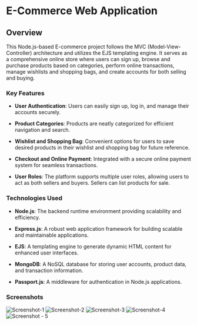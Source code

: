 # E-Commerce Web Application

## Overview
This Node.js-based E-commerce project follows the MVC (Model-View-Controller) architecture and utilizes the EJS templating engine. It serves as a comprehensive online store where users can sign up, browse and purchase products based on categories, perform online transactions, manage wishlists and shopping bags, and create accounts for both selling and buying.

### Key Features
- **User Authentication**: Users can easily sign up, log in, and manage their accounts securely.

- **Product Categories**: Products are neatly categorized for efficient navigation and search.

- **Wishlist and Shopping Bag**: Convenient options for users to save desired products in their wishlist and shopping bag for future reference.

- **Checkout and Online Payment**: Integrated with a secure online payment system for seamless transactions.

- **User Roles**: The platform supports multiple user roles, allowing users to act as both sellers and buyers. Sellers can list products for sale.

### Technologies Used

- **Node.js**: The backend runtime environment providing scalability and efficiency.

- **Express.js**: A robust web application framework for building scalable and maintainable applications.

- **EJS**: A templating engine to generate dynamic HTML content for enhanced user interfaces.

- **MongoDB**: A NoSQL database for storing user accounts, product data, and transaction information.

- **Passport.js**: A middleware for authentication in Node.js applications.

### Screenshots
![Screenshot-1](https://github.com/IntjarMansuri/E-Commerce/assets/139264242/98c21e08-32e3-4407-8238-b26357d3cbb5)
![Screenshot-2](https://github.com/IntjarMansuri/E-Commerce/assets/139264242/2b205af7-ef58-4a20-aea7-ee46745d5e6c)
![Screenshot-3](https://github.com/IntjarMansuri/E-Commerce/assets/139264242/700f8787-7cf9-4a27-97e1-ae4bdc2d1b6e)
![Screenshot-4](https://github.com/IntjarMansuri/E-Commerce/assets/139264242/fe8d87c7-84f8-489a-a32e-61bb00565554)
![Screenshot - 5](https://github.com/IntjarMansuri/E-Commerce/assets/139264242/57550e0b-6a72-4e73-bb1a-fff17a435a37)
